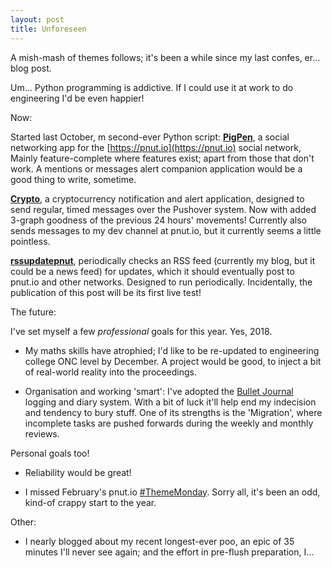```yaml
---
layout: post
title: Unforeseen
---
```


A mish-mash of themes follows; it's been a while since my last confes, er… blog post.

Um… Python programming is addictive. If I could use it at work to do engineering I'd be even happier!

Now:

Started last October, m second-ever Python script: [**PigPen**](https://github.com/bazbt3/PigPen), a social networking app for the [https://pnut.io](https://pnut.io) social network,  Mainly feature-complete where features exist; apart from those that don't work. A mentions or messages alert companion application would be a good thing to write, sometime.

[**Crypto**](https://github.com/bazbt3/crypto), a cryptocurrency notification and alert application, designed to send regular, timed messages over the Pushover system. Now with added 3-graph goodness of the previous 24 hours' movements! Currently also sends messages to my dev channel at pnut.io, but it currently seems a little pointless.

[**rssupdatepnut**](https://github.com/bazbt3/rssupdatepnut), periodically checks an RSS feed (currently my blog, but it could be a news feed) for updates, which it should eventually post to pnut.io and other networks. Designed to run periodically. Incidentally, the publication of this post will be its first live test!

The future:

I've set myself a few *professional* goals for this year. Yes, 2018.

* My maths skills have atrophied; I'd like to be re-updated to engineering college ONC level by December. A project would be good, to inject a bit of real-world reality into the proceedings.

* Organisation and working 'smart': I've adopted the [Bullet Journal](http://bulletjournal.com) logging and diary system. With a bit of luck it'll help end my indecision and tendency to bury stuff. One of its strengths is the 'Migration', where incomplete tasks are pushed forwards during the weekly and monthly reviews.

Personal goals too!

* Reliability would be great!

* I missed February's pnut.io [\#ThemeMonday](https://pnut.io/tags/ThemeMonday). Sorry all, it's been an odd, kind-of crappy start to the year.

Other:

* I nearly blogged about my recent longest-ever poo, an epic of 35 minutes I'll never see again; and the effort in pre-flush preparation, I…
